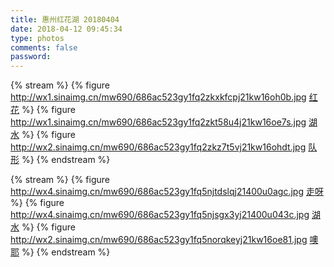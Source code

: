 ```yaml
---
title: 惠州红花湖 20180404
date: 2018-04-12 09:45:34
type: photos
comments: false
password:
---
```



{% stream %}
{% figure 
    http://wx1.sinaimg.cn/mw690/686ac523gy1fq2zkxkfcpj21kw16oh0b.jpg
    [红花](http://wx1.sinaimg.cn/large/686ac523gy1fq2zkxkfcpj21kw16oh0b.jpg) %}
{% figure 
    http://wx1.sinaimg.cn/mw690/686ac523gy1fq2zkt58u4j21kw16oe7s.jpg
    [湖水](http://wx1.sinaimg.cn/large/686ac523gy1fq2zkt58u4j21kw16oe7s.jpg) %}
{% figure 
    http://wx2.sinaimg.cn/mw690/686ac523gy1fq2zkz7t5vj21kw16ohdt.jpg
    [队形](http://wx4.sinaimg.cn/large/686ac523gy1fq5njtdslqj21400u0agc.jpg) %}
{% endstream %}

{% stream %}
{% figure 
    http://wx4.sinaimg.cn/mw690/686ac523gy1fq5njtdslqj21400u0agc.jpg
    [走呀](http://wx4.sinaimg.cn/large/686ac523gy1fq5njtdslqj21400u0agc.jpg) %}
{% figure 
    http://wx4.sinaimg.cn/mw690/686ac523gy1fq5njsgx3yj21400u043c.jpg
    [湖水](http://wx4.sinaimg.cn/large/686ac523gy1fq5njsgx3yj21400u043c.jpg) %}
{% figure 
    http://wx2.sinaimg.cn/mw690/686ac523gy1fq5norqkeyj21kw16oe81.jpg
    [噢耶](http://wx2.sinaimg.cn/large/686ac523gy1fq5norqkeyj21kw16oe81.jpg) %}
{% endstream %}

